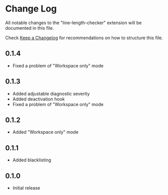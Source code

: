 # Change Log

All notable changes to the "line-length-checker" extension will be documented
in this file.

Check [Keep a Changelog](http://keepachangelog.com/) for recommendations on how
to structure this file.

## 0.1.4
- Fixed a problem of "Workspace only" mode

## 0.1.3
- Added adjustable diagnostic severity
- Added deactivation hook
- Fixed a problem of "Workspace only" mode

## 0.1.2
- Added "Workspace only" mode

## 0.1.1
- Added blacklisting

## 0.1.0
- Initial release